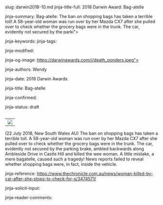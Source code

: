 slug: darwin2018-10.md
jinja-title-full: 2018 Darwin Award: Bag-atelle

jinja-summary: Bag-atelle: The ban on shopping bags has taken a terrible toll! A 58-year-old woman was run over by her Mazda CX7 after she pulled over to check whether the grocery bags were in the trunk. The car, evidently not secured by the parki">

jinja-keywords:
jinja-tags:

jinja-modified:

jinja-og-image: https://darwinawards.com/i/death_ponders.jpeg">

jinja-authors: Wendy

jinja-date: 2018 Darwin Awards


jinja-title: Bag-atelle


jinja-confirmed:

jinja-status: draft

<TABLE border=0 align=right><TR><TD align=center>
<A href="http://cgi.darwinawards.com/cgi/search.pl?keywords=category%3Dvehicle&swishindex=stories.data&show_description=yes&maxdisplay=10&maxresults=50"><IMG src="/i/icon/cabbage.jpg" border=0></A>
</TD></TR></TABLE>

(22 July 2018, New South Wales AU) The ban on shopping bags has taken a
terrible toll. A 58-year-old woman was run over by her Mazda CX7 after she
pulled over to check whether the grocery bags were in the trunk. The car,
evidently not secured by the parking brake, ambled backwards along
Ambleside Drive in Castle Hill and killed the wee woman. A little mistake,
a mere bagatelle, caused such a tragedy! News reports failed to reveal
whether shopping bags were, in fact, inside the vehicle.

jinja-reference: https://www.thechronicle.com.au/news/woman-killed-by-car-after-she-stops-to-check-for-s/3474571/

jinja-solicit-input:

jinja-reader-comments:



<!--#include file=nav_2018.html -->


